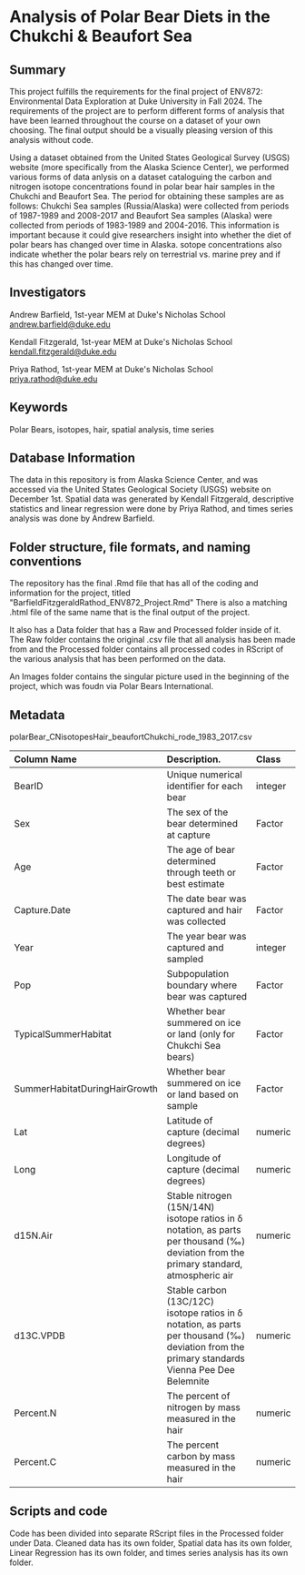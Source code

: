 # Analysis of Polar Bear Diets in the Chukchi & Beaufort Sea


## Summary
This project fulfills the requirements for the final project of ENV872: Environmental Data Exploration at Duke University in Fall 2024. The requirements of the project are to perform different forms of analysis that have been learned throughout the course on a dataset of your own choosing. The final output should be a visually pleasing version of this analysis without code.

Using a dataset obtained from the United States Geological Survey (USGS) website (more specifically from the Alaska Science Center), we performed various forms of data anlysis on a dataset cataloguing the carbon and nitrogen isotope concentrations found in polar bear hair samples in the Chukchi and Beaufort Sea. The period for obtaining these samples are as follows: Chukchi Sea samples (Russia/Alaska) were collected from periods of 1987-1989 and 2008-2017 and Beaufort Sea samples (Alaska) were collected from periods of 1983-1989 and 2004-2016. This information is important because it could give researchers insight into whether the diet of polar bears has changed over time in Alaska. sotope concentrations also indicate whether the polar bears rely on terrestrial vs. marine prey and if this has changed over time. 

## Investigators
Andrew Barfield, 1st-year MEM at Duke's Nicholas School andrew.barfield@duke.edu

Kendall Fitzgerald, 1st-year MEM at Duke's Nicholas School
kendall.fitzgerald@duke.edu

Priya Rathod, 1st-year MEM at Duke's Nicholas School 
priya.rathod@duke.edu

## Keywords
Polar Bears, isotopes, hair, spatial analysis, time series 

## Database Information
The data in this repository is from Alaska Science Center, and was accessed via the United States Geological Society (USGS) website on December 1st. Spatial data was generated by Kendall Fitzgerald, descriptive statistics and linear regression were done by Priya Rathod, and times series analysis was done by Andrew Barfield. 

## Folder structure, file formats, and naming conventions
The repository has the final .Rmd file that has all of the coding and information for the project, titled "BarfieldFitzgeraldRathod_ENV872_Project.Rmd" There is also a matching .html file of the same name that is the final output of the project. 

It also has a Data folder that has a Raw and Processed folder inside of it. The Raw folder contains the original .csv file that all analysis has been made from and the Processed folder contains all processed codes in RScript of the various analysis that has been performed on the data.

An Images folder contains the singular picture used in the beginning of the project, which was foudn via Polar Bears International. 

## Metadata

polarBear_CNisotopesHair_beaufortChukchi_rode_1983_2017.csv

Column Name                   | Description.                                                                                                                                  | Class
:-----------------------------|:----------------------------------------------------------------------------------------------------------------------------------------------|:-----
BearID                        | Unique numerical identifier for each bear                                                                                                     | integer   
Sex                           | The sex of the bear determined at capture                                                                                                     | Factor
Age                           | The age of bear determined through teeth or best estimate                                                                                     | Factor
Capture.Date                  | The date bear was captured and hair was collected                                                                                             | Factor
Year                          | The year bear was captured and sampled                                                                                                        | integer
Pop                           | Subpopulation boundary where bear was captured                                                                                                | Factor
TypicalSummerHabitat          | Whether bear summered on ice or land (only for Chukchi Sea bears)                                                                             | Factor
SummerHabitatDuringHairGrowth | Whether bear summered on ice or land based on sample                                                                                          | Factor
Lat                           | Latitude of capture (decimal degrees)                                                                                                         | numeric
Long                          | Longitude of capture (decimal degrees)                                                                                                        | numeric
d15N.Air                      | Stable nitrogen (15N/14N) isotope ratios in δ notation, as parts per thousand (‰) deviation from the primary standard, atmospheric air        | numeric 
d13C.VPDB                     | Stable carbon (13C/12C) isotope ratios in δ notation, as parts per thousand (‰) deviation from the primary standards Vienna Pee Dee Belemnite | numeric
Percent.N                     | The percent of nitrogen by mass measured in the hair                                                                                          | numeric
Percent.C                     | The percent carbon by mass measured in the hair                                                                                               | numeric


## Scripts and code
Code has been divided into separate RScript files in the Processed folder under Data. Cleaned data has its own folder, Spatial data has its own folder, Linear Regression has its own folder, and times series analysis has its own folder.  
